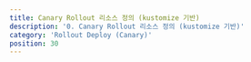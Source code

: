 ```yaml
---
title: Canary Rollout 리소스 정의 (kustomize 기반)
description: '0. Canary Rollout 리소스 정의 (kustomize 기반)'
category: 'Rollout Deploy (Canary)'
position: 30
---
```

